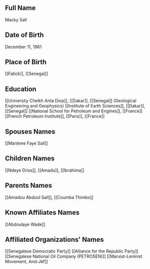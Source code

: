 ## Full Name
Macky Sall

## Date of Birth
December 11, 1961

## Place of Birth
[[Fatick]], [[Senegal]]

## Education
[[University Cheikh Anta Diop]], [[Dakar]], [[Senegal]] (Geological Engineering and Geophysics)
[[Institute of Earth Sciences]], [[Dakar]], [[Senegal]]
[[National School for Petroleum and Engines]], [[France]]
[[French Petroleum Institute]], [[Paris]], [[France]]

## Spouses Names
[[Marième Faye Sall]]

## Children Names
[[Ndeye Driss]], [[Amadu]], [[Ibrahima]]

## Parents Names
[[Amadou Abdoul Sall]], [[Coumba Thimbo]]

## Known Affiliates Names
[[Abdoulaye Wade]]

## Affiliated Organizations' Names
[[Senegalese Democratic Party]]
[[Alliance for the Republic Party]]
[[Senegalese National Oil Company (PETROSEN)]]
[[Marxist-Leninist Movement, And-Jëf]]

